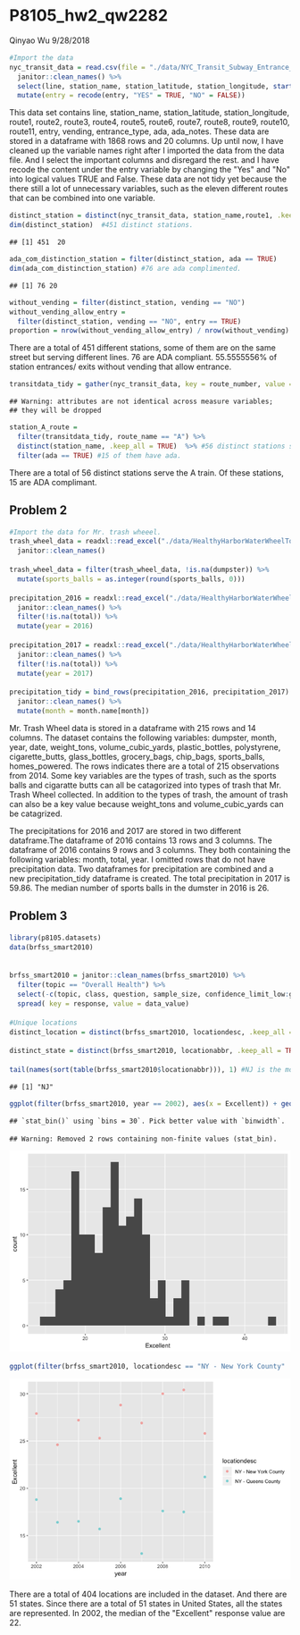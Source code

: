 P8105\_hw2\_qw2282
================
Qinyao Wu
9/28/2018

``` r
#Import the data
nyc_transit_data = read.csv(file = "./data/NYC_Transit_Subway_Entrance_And_Exit_Data.csv") %>%
  janitor::clean_names() %>% 
  select(line, station_name, station_latitude, station_longitude, starts_with("route"), entry, vending, entrance_type, starts_with("ada")) %>% 
  mutate(entry = recode(entry, "YES" = TRUE, "NO" = FALSE))
```

This data set contains line, station\_name, station\_latitude, station\_longitude, route1, route2, route3, route4, route5, route6, route7, route8, route9, route10, route11, entry, vending, entrance\_type, ada, ada\_notes. These data are stored in a dataframe with 1868 rows and 20 columns. Up until now, I have cleaned up the variable names right after I imported the data from the data file. And I select the important columns and disregard the rest. and I have recode the content under the entry variable by changing the "Yes" and "No" into logical values TRUE and False. These data are not tidy yet because the there still a lot of unnecessary variables, such as the eleven different routes that can be combined into one variable.

``` r
distinct_station = distinct(nyc_transit_data, station_name,route1, .keep_all = TRUE)
dim(distinct_station)  #451 distinct stations.
```

    ## [1] 451  20

``` r
ada_com_distinction_station = filter(distinct_station, ada == TRUE)
dim(ada_com_distinction_station) #76 are ada complimented. 
```

    ## [1] 76 20

``` r
without_vending = filter(distinct_station, vending == "NO")
without_vending_allow_entry = 
  filter(distinct_station, vending == "NO", entry == TRUE)
proportion = nrow(without_vending_allow_entry) / nrow(without_vending) #55.6%
```

There are a total of 451 different stations, some of them are on the same street but serving different lines. 76 are ADA compliant. 55.5555556% of station entrances/ exits without vending that allow entrance.

``` r
transitdata_tidy = gather(nyc_transit_data, key = route_number, value = route_name, route1:route11)
```

    ## Warning: attributes are not identical across measure variables;
    ## they will be dropped

``` r
station_A_route = 
  filter(transitdata_tidy, route_name == "A") %>% 
  distinct(station_name, .keep_all = TRUE)  %>% #56 distinct stations serve A
  filter(ada == TRUE) #15 of them have ada.
```

There are a total of 56 distinct stations serve the A train. Of these stations, 15 are ADA complimant.

Problem 2
---------

``` r
#Import the data for Mr. trash wheeel. 
trash_wheel_data = readxl::read_excel("./data/HealthyHarborWaterWheelTotals2017-9-26.xlsx", sheet = 1, range = "A2:N258") %>% 
  janitor::clean_names() 

trash_wheel_data = filter(trash_wheel_data, !is.na(dumpster)) %>% 
  mutate(sports_balls = as.integer(round(sports_balls, 0)))

precipitation_2016 = readxl::read_excel("./data/HealthyHarborWaterWheelTotals2017-9-26.xlsx", sheet = 4, range = "A2:B15") %>% 
  janitor::clean_names() %>% 
  filter(!is.na(total)) %>% 
  mutate(year = 2016)
  
precipitation_2017 = readxl::read_excel("./data/HealthyHarborWaterWheelTotals2017-9-26.xlsx", sheet = 3, range = "A2:B15") %>% 
  janitor::clean_names() %>% 
  filter(!is.na(total)) %>% 
  mutate(year = 2017)

precipitation_tidy = bind_rows(precipitation_2016, precipitation_2017) %>%
  janitor::clean_names() %>% 
  mutate(month = month.name[month])
```

Mr. Trash Wheel data is stored in a dataframe with 215 rows and 14 columns. The dataset contains the following variables: dumpster, month, year, date, weight\_tons, volume\_cubic\_yards, plastic\_bottles, polystyrene, cigarette\_butts, glass\_bottles, grocery\_bags, chip\_bags, sports\_balls, homes\_powered. The rows indicates there are a total of 215 observations from 2014. Some key variables are the types of trash, such as the sports balls and cigaratte butts can all be catagorized into types of trash that Mr. Trash Wheel collected. In addition to the types of trash, the amount of trash can also be a key value because weight\_tons and volume\_cubic\_yards can be catagrized.

The precipitations for 2016 and 2017 are stored in two different dataframe.The dataframe of 2016 contains 13 rows and 3 columns. The dataframe of 2016 contains 9 rows and 3 columns. They both containing the following variables: month, total, year. I omitted rows that do not have precipitation data. Two dataframes for precipitation are combined and a new precipitation\_tidy dataframe is created. The total precipitation in 2017 is 59.86. The median number of sports balls in the dumster in 2016 is 26.

Problem 3
---------

``` r
library(p8105.datasets)
data(brfss_smart2010)


brfss_smart2010 = janitor::clean_names(brfss_smart2010) %>% 
  filter(topic == "Overall Health") %>% 
  select(-c(topic, class, question, sample_size, confidence_limit_low:geo_location)) %>% 
  spread( key = response, value = data_value)

#Unique locations
distinct_location = distinct(brfss_smart2010, locationdesc, .keep_all = TRUE) #total of 404 different locations

distinct_state = distinct(brfss_smart2010, locationabbr, .keep_all = TRUE) #51 states. 

tail(names(sort(table(brfss_smart2010$locationabbr))), 1) #NJ is the most frequently appeared states.
```

    ## [1] "NJ"

``` r
ggplot(filter(brfss_smart2010, year == 2002), aes(x = Excellent)) + geom_histogram()
```

    ## `stat_bin()` using `bins = 30`. Pick better value with `binwidth`.

    ## Warning: Removed 2 rows containing non-finite values (stat_bin).

![](p8105_hw2_qw2282_files/figure-markdown_github/unnamed-chunk-4-1.png)

``` r
ggplot(filter(brfss_smart2010, locationdesc == "NY - New York County" | locationdesc == "NY - Queens County"), aes(x = year, y = Excellent)) + geom_point(aes(color = locationdesc), alpha = .5)
```

![](p8105_hw2_qw2282_files/figure-markdown_github/unnamed-chunk-4-2.png)

There are a total of 404 locations are included in the dataset. And there are 51 states. Since there are a total of 51 states in United States, all the states are represented. In 2002, the median of the "Excellent" response value are 22.
